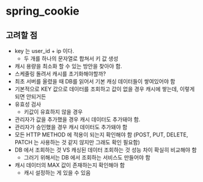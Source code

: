 # spring_cookie

## 고려할 점
- key 는 user_id + ip 이다.
  - 두 개를 하나의 문자열로 합쳐서 키 값 생성
- 캐시 용량을 최소화 할 수 있는 방안을 찾아야 함.
- 스케줄링 돌려서 캐시를 초기화해야할까?
- 최초 서버를 올렸을 때 DB를 읽어서 기본 캐싱 데이터들이 쌓여있어야 함
- 기본적으로 KEY 값으로 데이터를 조회하고 값이 없을 경우 캐시에 쌓는데, 이렇게 되면 안되거든
- 유효성 검사
  - 키값이 유효하지 않을 경우
- 관리자가 값을 추가했을 경우 캐시 데이터도 추가돼야 함.
- 관리자가 승인했을 경우 캐시 데이터도 추가돼야 함
- 모든 HTTP METHOD 에 적용이 되는지 확인해야 함 (POST, PUT, DELETE, PATCH 는 사용하는 것 같지 않지만 그래도 확인 필요함)
- DB 에서 조회하는 것 VS 캐싱된 데이터 조회하는 것 성능 차이 확실히 비교해야 함
  - 그러기 위해서는 DB 에서 조회하는 서비스도 만들어야 함
- 캐시 데이터의 MAX 값이 존재하는지 확인해야 함
  - 캐시 설정하는 게 있을 수 있음
